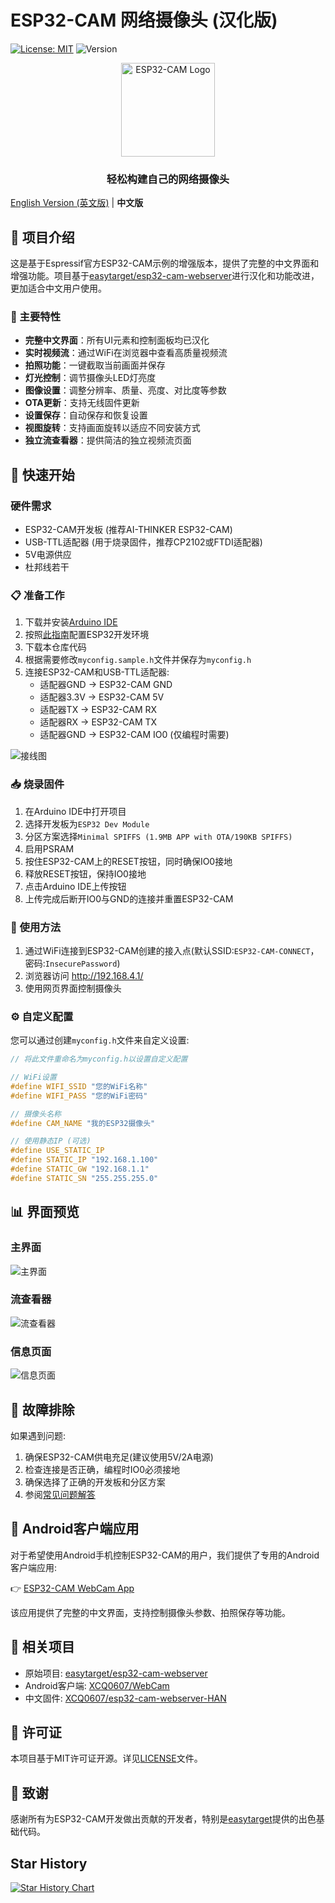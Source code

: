 # ESP32-CAM 网络摄像头 (汉化版)

[![License: MIT](https://img.shields.io/badge/License-MIT-yellow.svg)](https://opensource.org/licenses/MIT)
![Version](https://img.shields.io/badge/版本-v1.0.0-blue)

<div align="center">
  <img src="Docs/logo.svg" alt="ESP32-CAM Logo" width="150">
  <br>
  <h3>轻松构建自己的网络摄像头</h3>
</div>

[English Version (英文版)](README_EN.md) | **中文版**

## 📝 项目介绍

这是基于Espressif官方ESP32-CAM示例的增强版本，提供了完整的中文界面和增强功能。项目基于[easytarget/esp32-cam-webserver](https://github.com/easytarget/esp32-cam-webserver)进行汉化和功能改进，更加适合中文用户使用。

### 📸 主要特性

- **完整中文界面**：所有UI元素和控制面板均已汉化
- **实时视频流**：通过WiFi在浏览器中查看高质量视频流
- **拍照功能**：一键截取当前画面并保存
- **灯光控制**：调节摄像头LED灯亮度
- **图像设置**：调整分辨率、质量、亮度、对比度等参数
- **OTA更新**：支持无线固件更新
- **设置保存**：自动保存和恢复设置
- **视图旋转**：支持画面旋转以适应不同安装方式
- **独立流查看器**：提供简洁的独立视频流页面

## 🚀 快速开始

### 硬件需求

- ESP32-CAM开发板 (推荐AI-THINKER ESP32-CAM)
- USB-TTL适配器 (用于烧录固件，推荐CP2102或FTDI适配器)
- 5V电源供应
- 杜邦线若干

### 📋 准备工作

1. 下载并安装[Arduino IDE](https://www.arduino.cc/en/main/software)
2. 按照[此指南](https://docs.espressif.com/projects/arduino-esp32/en/latest/installing.html)配置ESP32开发环境
3. 下载本仓库代码
4. 根据需要修改`myconfig.sample.h`文件并保存为`myconfig.h`
5. 连接ESP32-CAM和USB-TTL适配器:
   - 适配器GND → ESP32-CAM GND
   - 适配器3.3V → ESP32-CAM 5V
   - 适配器TX → ESP32-CAM RX
   - 适配器RX → ESP32-CAM TX
   - 适配器GND → ESP32-CAM IO0 (仅编程时需要)

![接线图](Docs/hookup.png)

### 📥 烧录固件

1. 在Arduino IDE中打开项目
2. 选择开发板为`ESP32 Dev Module`
3. 分区方案选择`Minimal SPIFFS (1.9MB APP with OTA/190KB SPIFFS)`
4. 启用PSRAM
5. 按住ESP32-CAM上的RESET按钮，同时确保IO0接地
6. 释放RESET按钮，保持IO0接地
7. 点击Arduino IDE上传按钮
8. 上传完成后断开IO0与GND的连接并重置ESP32-CAM

### 📱 使用方法

1. 通过WiFi连接到ESP32-CAM创建的接入点(默认SSID:`ESP32-CAM-CONNECT`，密码:`InsecurePassword`)
2. 浏览器访问 http://192.168.4.1/
3. 使用网页界面控制摄像头

### ⚙️ 自定义配置

您可以通过创建`myconfig.h`文件来自定义设置:

```cpp
// 将此文件重命名为myconfig.h以设置自定义配置

// WiFi设置
#define WIFI_SSID "您的WiFi名称"
#define WIFI_PASS "您的WiFi密码"

// 摄像头名称
#define CAM_NAME "我的ESP32摄像头"

// 使用静态IP (可选)
#define USE_STATIC_IP
#define STATIC_IP "192.168.1.100"
#define STATIC_GW "192.168.1.1"
#define STATIC_SN "255.255.255.0"
```

## 📊 界面预览

### 主界面

![主界面](Docs/mainpage.png)

### 流查看器

![流查看器](Docs/streamview.png)

### 信息页面

![信息页面](Docs/infodump.png)

## 🔧 故障排除

如果遇到问题:

1. 确保ESP32-CAM供电充足(建议使用5V/2A电源)
2. 检查连接是否正确，编程时IO0必须接地
3. 确保选择了正确的开发板和分区方案
4. 参阅[常见问题解答](https://randomnerdtutorials.com/esp32-cam-troubleshooting-guide/)

## 🔄 Android客户端应用

对于希望使用Android手机控制ESP32-CAM的用户，我们提供了专用的Android客户端应用:

👉 [ESP32-CAM WebCam App](https://github.com/XCQ0607/WebCam)

该应用提供了完整的中文界面，支持控制摄像头参数、拍照保存等功能。

## 🌟 相关项目

- 原始项目: [easytarget/esp32-cam-webserver](https://github.com/easytarget/esp32-cam-webserver)
- Android客户端: [XCQ0607/WebCam](https://github.com/XCQ0607/WebCam)
- 中文固件: [XCQ0607/esp32-cam-webserver-HAN](https://github.com/XCQ0607/esp32-cam-webserver-HAN)

## 📄 许可证

本项目基于MIT许可证开源。详见[LICENSE](LICENSE)文件。

## 🙏 致谢

感谢所有为ESP32-CAM开发做出贡献的开发者，特别是[easytarget](https://github.com/easytarget)提供的出色基础代码。

## Star History

[![Star History Chart](https://api.star-history.com/svg?repos=XCQ0607/esp32-cam-webserver-HAN&type=Date)](https://www.star-history.com/#XCQ0607/esp32-cam-webserver-HAN&Date)
